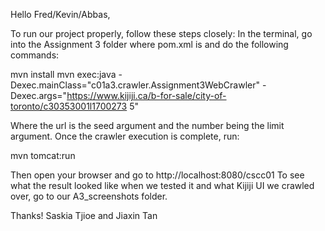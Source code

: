 
Hello Fred/Kevin/Abbas,

To run our project properly, follow these steps closely:
In the terminal, go into the Assignment 3 folder where pom.xml is and do the following commands:

mvn install
mvn exec:java -Dexec.mainClass="c01a3.crawler.Assignment3WebCrawler" -Dexec.args="https://www.kijiji.ca/b-for-sale/city-of-toronto/c30353001l1700273 5"

Where the url is the seed argument and the number being the limit argument.
Once the crawler execution is complete, run:

mvn tomcat:run

Then open your browser and go to http://localhost:8080/cscc01
To see what the result looked like when we tested it and what Kijiji UI we crawled over, go to our A3_screenshots folder.

Thanks!
Saskia Tjioe and Jiaxin Tan
